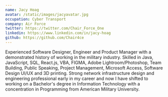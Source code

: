 ```yaml
---
name: Jacy Hoag
avatar: /static/images/jacyavatar.jpg
occupation: Cyber Transport
company: Air Force
twitter: https://twitter.com/Chair_Force_One
linkedin: https://www.linkedin.com/in/jacy-hoag
github: https://github.com/Chair4ce
---
```


Experienced Software Designer, Engineer and Product Manager with a demonstrated history of working in the military industry. Skilled in Java, JavaScript, SQL, React.js, VBA, FIGMA, Adobe Lightroom/Photoshop, Team Building, Public Speaking, Project Management, Microsoft Access, Software Design UI/UX and 3D printing. Strong network infrastructure design and engineering professional early in my career and now I have shifted to working on a Bachelor's degree in Information Technology with a concentration in Programming from American Military University.
